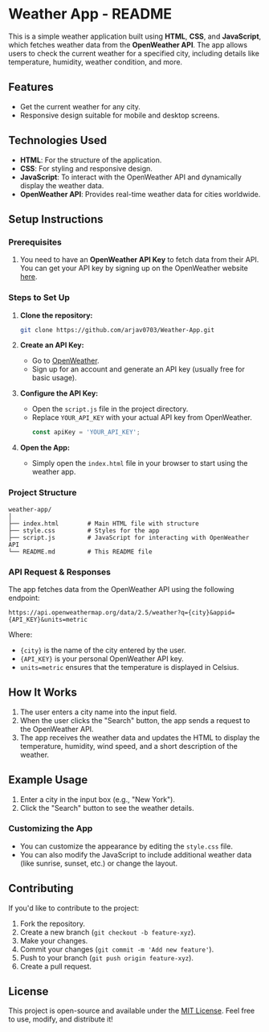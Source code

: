 # Weather App - README

This is a simple weather application built using **HTML**, **CSS**, and **JavaScript**, which fetches weather data from the **OpenWeather API**. The app allows users to check the current weather for a specified city, including details like temperature, humidity, weather condition, and more.

## Features
- Get the current weather for any city.
- Responsive design suitable for mobile and desktop screens.

## Technologies Used
- **HTML**: For the structure of the application.
- **CSS**: For styling and responsive design.
- **JavaScript**: To interact with the OpenWeather API and dynamically display the weather data.
- **OpenWeather API**: Provides real-time weather data for cities worldwide.

## Setup Instructions

### Prerequisites
1. You need to have an **OpenWeather API Key** to fetch data from their API. You can get your API key by signing up on the OpenWeather website [here](https://openweathermap.org/api).

### Steps to Set Up

1. **Clone the repository:**
   ```bash
   git clone https://github.com/arjav0703/Weather-App.git
   ```

2. **Create an API Key:**
   - Go to [OpenWeather](https://openweathermap.org/api).
   - Sign up for an account and generate an API key (usually free for basic usage).

3. **Configure the API Key:**
   - Open the `script.js` file in the project directory.
   - Replace `YOUR_API_KEY` with your actual API key from OpenWeather.
     ```javascript
     const apiKey = 'YOUR_API_KEY';
     ```

4. **Open the App:**
   - Simply open the `index.html` file in your browser to start using the weather app.

### Project Structure

```
weather-app/
│
├── index.html        # Main HTML file with structure
├── style.css         # Styles for the app
├── script.js         # JavaScript for interacting with OpenWeather API
└── README.md         # This README file
```

### API Request & Responses

The app fetches data from the OpenWeather API using the following endpoint:

```
https://api.openweathermap.org/data/2.5/weather?q={city}&appid={API_KEY}&units=metric
```

Where:
- `{city}` is the name of the city entered by the user.
- `{API_KEY}` is your personal OpenWeather API key.
- `units=metric` ensures that the temperature is displayed in Celsius.


## How It Works

1. The user enters a city name into the input field.
2. When the user clicks the "Search" button, the app sends a request to the OpenWeather API.
3. The app receives the weather data and updates the HTML to display the temperature, humidity, wind speed, and a short description of the weather.

## Example Usage

1. Enter a city in the input box (e.g., "New York").
2. Click the "Search" button to see the weather details.


### Customizing the App

- You can customize the appearance by editing the `style.css` file.
- You can also modify the JavaScript to include additional weather data (like sunrise, sunset, etc.) or change the layout.

## Contributing

If you'd like to contribute to the project:
1. Fork the repository.
2. Create a new branch (`git checkout -b feature-xyz`).
3. Make your changes.
4. Commit your changes (`git commit -m 'Add new feature'`).
5. Push to your branch (`git push origin feature-xyz`).
6. Create a pull request.

## License

This project is open-source and available under the [MIT License](LICENSE). Feel free to use, modify, and distribute it!

